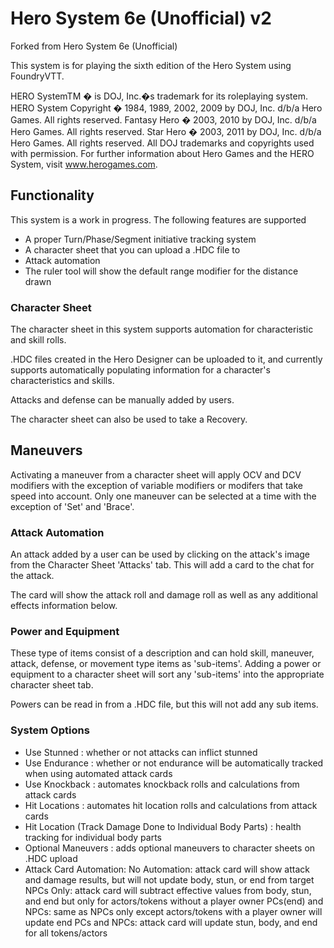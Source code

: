 # Hero System 6e (Unofficial) v2

Forked from Hero System 6e (Unofficial)

This system is for playing the sixth edition of the Hero System using FoundryVTT.

HERO SystemTM � is DOJ, Inc.�s trademark for its roleplaying system.
HERO System Copyright � 1984, 1989, 2002, 2009 by DOJ, Inc. d/b/a Hero Games. All rights
reserved.
Fantasy Hero � 2003, 2010 by DOJ, Inc. d/b/a Hero Games. All rights reserved.
Star Hero � 2003, 2011 by DOJ, Inc. d/b/a Hero Games. All rights reserved.
All DOJ trademarks and copyrights used with permission.
For further information about Hero Games and the HERO System, visit www.herogames.com.

## Functionality

This system is a work in progress. The following features are supported

* A proper Turn/Phase/Segment initiative tracking system
* A character sheet that you can upload a .HDC file to
* Attack automation
* The ruler tool will show the default range modifier for the distance drawn

### Character Sheet

The character sheet in this system supports automation for characteristic and skill rolls.

.HDC files created in the Hero Designer can be uploaded to it, and currently supports automatically populating information for a character's characteristics and skills.

Attacks and defense can be manually added by users.

The character sheet can also be used to take a Recovery.

## Maneuvers

Activating a maneuver from a character sheet will apply OCV and DCV modifiers with the exception of variable modifiers or modifers that take speed into account. Only one maneuver can be selected at a time with the exception of 'Set' and 'Brace'.

### Attack Automation

An attack added by a user can be used by clicking on the attack's image from the Character Sheet 'Attacks' tab. This will add a card to the chat for the attack.

The card will show the attack roll and damage roll as well as any additional effects information below.

### Power and Equipment

These type of items consist of a description and can hold skill, maneuver, attack, defense, or movement type items as 'sub-items'. Adding a power or equipment to a character sheet will sort any 'sub-items' into the appropriate character sheet tab.

Powers can be read in from a .HDC file, but this will not add any sub items.

### System Options
- Use Stunned : whether or not attacks can inflict stunned
- Use Endurance : whether or not endurance will be automatically tracked when using automated attack cards
- Use Knockback : automates knockback rolls and calculations from attack cards
- Hit Locations : automates hit location rolls and calculations from attack cards
- Hit Location (Track Damage Done to Individual Body Parts) : health tracking for individual body parts
- Optional Maneuvers : adds optional maneuvers to character sheets on .HDC upload
- Attack Card Automation:
    No Automation: attack card will show attack and damage results, but will not update body, stun, or end from target
    NPCs Only: attack card will subtract effective values from body, stun, and end but only for actors/tokens without a player owner
    PCs(end) and NPCs: same as NPCs only except actors/tokens with a player owner will update end
    PCs and NPCs: attack card will update stun, body, and end for all tokens/actors 